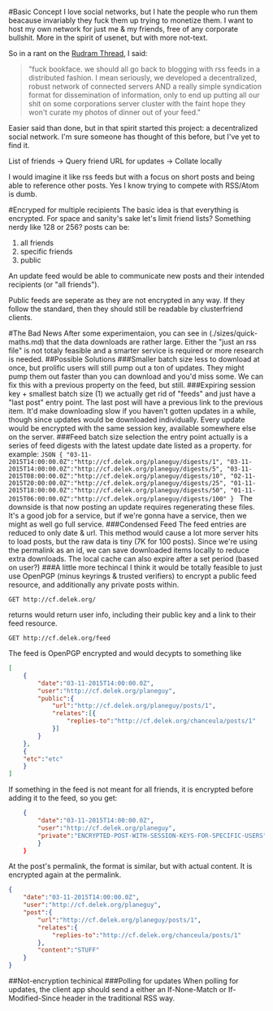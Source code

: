 #Basic Concept
I love social networks, but I hate the people who run them beacause invariably they fuck them up trying to monetize them. I want to host my own network for just me & my friends, free of any corporate bullshit. More in the spirit of usenet, but with more not-text.

So in a rant on the [Rudram Thread](https://www.facebook.com/chris.rudram/posts/10153870108165247), I said: 

>"fuck bookface. we should all go back to blogging with rss feeds in a distributed fashion. I mean seriously, we developed a decentralized, robust network of connected servers AND a really simple syndication format for dissemination of information, only to end up putting all our shit on some corporations server cluster with the faint hope they won't curate my photos of dinner out of your feed."

Easier said than done, but in that spirit started this project: a decentralized social network. I'm sure someone has thought of this before, but I've yet to find it.

List of friends -> Query friend URL for updates -> Collate locally

I would imagine it like rss feeds but with a focus on short posts and being able to reference other posts. Yes I know trying to compete with RSS/Atom is dumb.

#Encryped for multiple recipients
The basic idea is that everything is encrypted. For space and sanity's sake let's limit friend lists? Something nerdy like 128 or 256?
posts can be:

1. all friends
2. specific friends
3. public

An update feed would be able to communicate new posts and their intended recipients (or "all friends"). 

Public feeds are seperate as they are not encrypted in any way. If they follow the standard, then they should still be readable by clusterfriend clients.

#The Bad News
After some experimentaion, you can see in (./sizes/quick-maths.md) that the data downloads are rather large. Either the "just an rss file" is not totaly feasible and a smarter service is required or more research is needed.
##Possible Solutions
###Smaller batch size
less to download at once, but prolific users will still pump out a ton of updates. They might pump them out faster than you can download and you'd miss some. We can fix this with a previous property on the feed, but still.
###Expiring session key + smallest batch size (1)
we actually get rid of "feeds" and just have a "last post" entry point. The last post will have a previous link to the previous item. It'd make downloading slow if you haven't gotten updates in a while, though since updates would be downloaded individually. Every update would be encrypted with the same session key, available somewhere else on the server.
###Feed batch size selection
the entry point actually is a series of feed digests with the latest update date listed as a property. for example:
    ```JSON
    {
        "03-11-2015T14:00:00.0Z":"http://cf.delek.org/planeguy/digests/1",
        "03-11-2015T14:00:00.0Z":"http://cf.delek.org/planeguy/digests/5",
        "03-11-2015T08:00:00.0Z":"http://cf.delek.org/planeguy/digests/10",
        "02-11-2015T20:00:00.0Z":"http://cf.delek.org/planeguy/digests/25",
        "01-11-2015T18:00:00.0Z":"http://cf.delek.org/planeguy/digests/50",
        "01-11-2015T06:00:00.0Z":"http://cf.delek.org/planeguy/digests/100"
    }
    ```
The downside is that now posting an update requires regenerating these files. It's a good job for a service, but if we're gonna have a service, then we might as well go full service.
###Condensed Feed
The feed entries are reduced to only date & url. This method would cause a lot more server hits to load posts, but the raw data is tiny (7K for 100 posts). Since we're using the permalink as an id, we can save downloaded items locally to reduce extra downloads. The local cache can also expire after a set period (based on user?)
###A little more techincal
I think it would be totally feasible to just use OpenPGP (minus keyrings & trusted verifiers) to encrypt a public feed resource, and additionally any private posts within. 
```
GET http://cf.delek.org/
```
returns would return user info, including their public key and a link to their feed resource.
```
GET http://cf.delek.org/feed
```

The feed is OpenPGP encrypted and would decypts to something like
```JSON
[
	{
		"date":"03-11-2015T14:00:00.0Z",
		"user":"http://cf.delek.org/planeguy",
		"public":{
			"url":"http://cf.delek.org/planeguy/posts/1",
			"relates":[{
				"replies-to":"http://cf.delek.org/chanceula/posts/1"
			}]
		}
	},
    {
    "etc":"etc"
    }
]
```
If something in the feed is not meant for all friends, it is encrypted before adding it to the feed, so you get:
```JSON
	{
		"date":"03-11-2015T14:00:00.0Z",
		"user":"http://cf.delek.org/planeguy",
		"private":"ENCRYPTED-POST-WITH-SESSION-KEYS-FOR-SPECIFIC-USERS"
		}
	}
```
At the post's permalink, the format is similar, but with actual content. It is encrypted again at the permalink.
```JSON
{
	"date":"03-11-2015T14:00:00.0Z",
	"user":"http://cf.delek.org/planeguy",
	"post":{
		"url":"http://cf.delek.org/planeguy/posts/1",
		"relates":{
			"replies-to":"http://cf.delek.org/chanceula/posts/1"
		},
		"content":"STUFF"
	}
}
```
##Not-encryption techinical
###Polling for updates
When polling for updates, the client app should send a either an If-None-Match or If-Modified-Since header in the traditional RSS way.